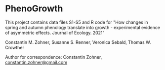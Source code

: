 # PhenoGrowth
This project contains data files S1-S5 and R code for "How changes in spring and autumn phenology translate into growth - experimental evidence of asymmetric effects. Journal of Ecology. 2021"


Constantin M. Zohner, Susanne S. Renner, Veronica Sebald, Thomas W. Crowther

Author for correspondence: Constantin Zohner, constantin.zohner@gmail.com
